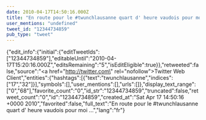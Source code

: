 ```yaml
---
date: 2010-04-17T14:50:16.000Z
title: "En route pour le #twunchlausanne quart d' heure vaudois pour moi ...″"
user_mentions: "undefined"
tweet_id: "12344734859"
pub_type: "tweet"
---
```

{"edit_info":{"initial":{"editTweetIds":["12344734859"],"editableUntil":"2010-04-17T15:20:16.000Z","editsRemaining":"5","isEditEligible":true}},"retweeted":false,"source":"<a href=\"http://twitter.com\" rel=\"nofollow\">Twitter Web Client</a>","entities":{"hashtags":[{"text":"twunchlausanne","indices":["17","32"]}],"symbols":[],"user_mentions":[],"urls":[]},"display_text_range":["0","68"],"favorite_count":"0","id_str":"12344734859","truncated":false,"retweet_count":"0","id":"12344734859","created_at":"Sat Apr 17 14:50:16 +0000 2010","favorited":false,"full_text":"En route pour le #twunchlausanne quart d' heure vaudois pour moi ...","lang":"fr"}
